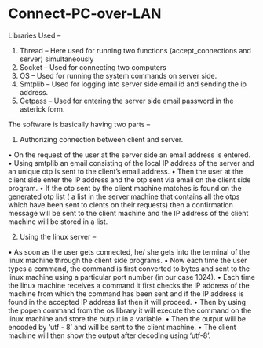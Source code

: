 # Connect-PC-over-LAN

Libraries Used – 
1.	Thread – Here used for running two functions (accept_connections and server) simultaneously
2.	Socket – Used for connecting two computers
3.	OS – Used for running the system commands on server side.
4.	Smtplib – Used for logging into server side email id and sending the ip address.
5.	Getpass – Used for entering the server side email password in the asterick form.

The software is basically having two parts –

1.	Authorizing connection between client and server.

•	On the request of the user at the server side an email address is entered.
•	Using smtplib an email consisting of the local IP address of the server and an unique otp is sent to the client’s email address.
•	Then the user at the client side enter the IP address and the otp sent via email on the client side program.
•	If the otp sent by the client machine matches is found on the generated otp list ( a list in the server machine that contains all the otps which have been sent to clents on their requests) then a confirmation message will be sent to the client machine and the IP address of the client machine will be stored in a list.

2.	Using the linux server – 

•	As soon as the user gets connected, he/ she gets into the terminal of the linux machine through the client side programs.
•	Now each time the user types a command, the command is first converted to bytes and sent to the linux machine using a particular port number (in our case 1024).
•	Each time the linux machine receives a command it first checks the IP address of the machine from which the command has been sent and if the IP address is found in the accepted IP address list then it will proceed.
•	Then by using the popen command from the os library it will execute the command on the linux machine and store the output in a variable.
•	Then the output will be encoded by ‘utf - 8’ and will be sent to the client machine.
•	The client machine will then show the output after decoding using ‘utf-8’.
